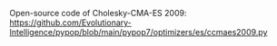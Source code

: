 Open-source code of Cholesky-CMA-ES 2009: https://github.com/Evolutionary-Intelligence/pypop/blob/main/pypop7/optimizers/es/ccmaes2009.py
